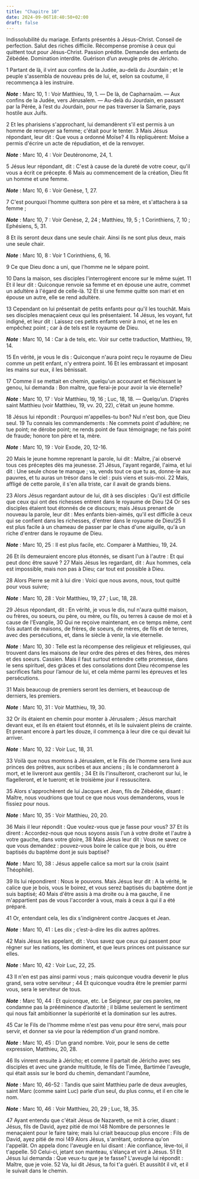 ```yaml
---
title: "Chapitre 10"
date: 2024-09-06T18:40:50+02:00
draft: false
---
```



Indissolubilité du mariage.
Enfants présentés à Jésus-Christ.
Conseil de perfection.
Salut des riches difficile.
Récompense promise à ceux qui quittent tout pour Jésus-Christ.
Passion prédite.
Demande des enfants de Zébédée.
Domination interdite.
Guérison d’un aveugle près de Jéricho.


1 Partant de là, il vint aux confins de la Judée, au-delà du Jourdain ; et le peuple s'assembla de nouveau près de lui, et, selon sa coutume, il recommença à les instruire.

***Note*** :  Marc 10, 1 : Voir Matthieu, 19, 1. ― De là, de Capharnaüm. ― Aux confins de la Judée, vers Jérusalem. ― Au-delà du Jourdain, en passant par la Pérée, à l’est du Jourdain, pour ne pas traverser la Samarie, pays hostile aux Juifs.

2 Et les pharisiens s'approchant, lui demandèrent s'il est permis à un homme de renvoyer sa femme; c'était pour le tenter. 3 Mais Jésus répondant, leur dit : Que vous a ordonné Moïse? 4 Ils répliquèrent: Moïse a permis d'écrire un acte de répudiation, et de la renvoyer.

***Note*** :  Marc 10, 4 : Voir Deutéronome, 24, 1.

5 Jésus leur répondant, dit : C'est à cause de la dureté de votre coeur, qu'il vous a écrit ce précepte. 6 Mais au commencement de la création, Dieu fit un homme et une femme.

***Note*** :  Marc 10, 6 : Voir Genèse, 1, 27.

7 C'est pourquoi l'homme quittera son père et sa mère, et s'attachera à sa femme ;

***Note*** :  Marc 10, 7 : Voir Genèse, 2, 24 ; Matthieu, 19, 5 ; 1 Corinthiens, 7, 10 ; Ephésiens, 5, 31.

8 Et ils seront deux dans une seule chair. Ainsi ils ne sont plus deux, mais une seule chair.

***Note*** :  Marc 10, 8 : Voir 1 Corinthiens, 6, 16.

9 Ce que Dieu donc a uni, que l'homme ne le sépare point.


10 Dans la maison, ses disciples l'interrogèrent encore sur le même sujet. 11 Et il leur dit : Quiconque renvoie sa femme et en épouse une autre, commet un adultère à l'égard de celle-là. 12 Et si une femme quitte son mari et en épouse un autre, elle se rend adultère.


13 Cependant on lui présentait de petits enfants pour qu'il les touchât. Mais ses disciples menaçaient ceux qui les présentaient. 14 Jésus, les voyant, fut indigné, et leur dit : Laissez ces petits enfants venir à moi, et ne les en empêchez point ; car à de tels est le royaume de Dieu.

***Note*** :  Marc 10, 14 : Car à de tels, etc. Voir sur cette traduction, Matthieu, 19, 14.

15 En vérité, je vous le dis : Quiconque n'aura point reçu le royaume de Dieu comme un petit enfant, n'y entrera point. 16 Et les embrassant et imposant les mains sur eux, il les bénissait.


17 Comme il se mettait en chemin, quelqu'un accourant et fléchissant le genou, lui demanda : Bon maître, que ferai-je pour avoir la vie éternelle?

***Note*** :  Marc 10, 17 : Voir Matthieu, 19, 16 ; Luc, 18, 18. ― Quelqu’un. D’après saint Matthieu (voir Matthieu, 19, vv. 20, 22), c’était un jeune homme.

18 Jésus lui répondit : Pourquoi m'appelles-tu bon? Nul n'est bon, que Dieu seul. 19 Tu connais les commandements : Ne commets point d'adultère; ne tue point; ne dérobe point; ne rends point de faux témoignage; ne fais point de fraude; honore ton père et ta, mère.

***Note*** :  Marc 10, 19 : Voir Exode, 20, 12-16.

20 Mais le jeune homme reprenant la parole, lui dit : Maître, j'ai observé tous ces préceptes dès ma jeunesse. 21 Jésus, l'ayant regardé, l'aima, et lui dit : Une seule chose te manque ; va, vends tout ce que tu as, donne-le aux pauvres, et tu auras un trésor dans le ciel : puis viens et suis-moi. 22 Mais, affligé de cette parole, il s'en alla triste, car il avait de grands biens.


23 Alors Jésus regardant autour de lui, dit à ses disciples : Qu'il est difficile que ceux qui ont des richesses entrent dans le royaume de Dieu !24 Or ses disciples étaient tout étonnés de ce discours; mais Jésus prenant de nouveau la parole, leur dit : Mes enfants bien-aimés, qu'il est difficile à ceux qui se confient dans les richesses, d'entrer dans le royaume de Dieu!25 Il est plus facile à un chameau de passer par le chas d'une aiguille, qu'à un riche d'entrer dans le royaume de Dieu.

***Note*** :  Marc 10, 25 : Il est plus facile, etc. Comparer à Matthieu, 19, 24.

26 Et ils demeuraient encore plus étonnés, se disant l'un à l'autre : Et qui peut donc être sauvé ? 27 Mais Jésus les regardant, dit : Aux hommes, cela est impossible, mais non pas à Dieu; car tout est possible à Dieu.


28 Alors Pierre se mit à lui dire : Voici que nous avons, nous, tout quitté pour vous suivre;

***Note*** :  Marc 10, 28 : Voir Matthieu, 19, 27 ; Luc, 18, 28.

29 Jésus répondant, dit : En vérité, je vous le dis, nul n'aura quitté maison, ou frères, ou soeurs, ou père, ou mère, ou fils, ou terres à cause de moi et à cause de l'Evangile, 30 Qui ne reçoive maintenant, en ce temps même, cent fois autant de maisons, de frères, de soeurs, de mères, de fils et de terres, avec des persécutions, et, dans le siècle à venir, la vie éternelle.

***Note*** :  Marc 10, 30 : Telle est la récompense des religieux et religieuses, qui trouvent dans les maisons de leur ordre des pères et des frères, des mères et des soeurs. Cassien. Mais il faut surtout entendre cette promesse, dans le sens spirituel, des grâces et des consolations dont Dieu récompense les sacrifices faits pour l’amour de lui, et cela même parmi les épreuves et les persécutions.

31 Mais beaucoup de premiers seront les derniers, et beaucoup de derniers, les premiers.

***Note*** :  Marc 10, 31 : Voir Matthieu, 19, 30.


32 Or ils étaient en chemin pour monter à Jérusalem ; Jésus marchait devant eux, et ils en étaient tout étonnés, et ils le suivaient pleins de crainte. Et prenant encore à part les douze, il commença à leur dire ce qui devait lui arriver.

***Note*** :  Marc 10, 32 : Voir Luc, 18, 31.

33 Voilà que nous montons à Jérusalem, et le Fils de l'homme sera livré aux princes des prêtres, aux scribes et aux anciens ; ils le condamneront à mort, et le livreront aux gentils ; 34 Et ils l'insulteront, cracheront sur lui, le flagelleront, et le tueront; et le troisième jour il ressuscitera.


35 Alors s'approchèrent de lui Jacques et Jean, fils de Zébédée, disant : Maître, nous voudrions que tout ce que nous vous demanderons, vous le fissiez pour nous.

***Note*** :  Marc 10, 35 : Voir Matthieu, 20, 20.

36 Mais il leur répondit : Que voulez-vous que je fasse pour vous? 37 Et ils dirent : Accordez-nous que nous soyons assis l'un à votre droite et l'autre à votre gauche, dans votre gloire, 38 Mais Jésus leur dit : Vous ne savez ce que vous demandez : pouvez-vous boire le calice que je bois, ou être baptisés du baptême dont je suis baptisé?

***Note*** :  Marc 10, 38 : Jésus appelle calice sa mort sur la croix (saint Théophile).

39 Ils lui répondirent : Nous le pouvons. Mais Jésus leur dit : A la vérité, le calice que je bois, vous le boirez, et vous serez baptisés du baptême dont je suis baptisé; 40 Mais d'être assis à ma droite ou à ma gauche, il ne m'appartient pas de vous l'accorder à vous, mais à ceux à qui il a été préparé.


41 Or, entendant cela, les dix s'indignèrent contre Jacques et Jean.

***Note*** :  Marc 10, 41 : Les dix ; c’est-à-dire les dix autres apôtres.

42 Mais Jésus les appelant, dit : Vous savez que ceux qui passent pour régner sur les nations, les dominent, et que leurs princes ont puissance sur elles.

***Note*** :  Marc 10, 42 : Voir Luc, 22, 25.

43 Il n'en est pas ainsi parmi vous ; mais quiconque voudra devenir le plus grand, sera votre serviteur ; 44 Et quiconque voudra être le premier parmi vous, sera le serviteur de tous.

***Note*** :  Marc 10, 44 : Et quiconque, etc. Le Seigneur, par ces paroles, ne condamne pas la prééminence d’autorité ; il blâme seulement le sentiment qui nous fait ambitionner la supériorité et la domination sur les autres.

45 Car le Fils de l'homme même n'est pas venu pour être servi, mais pour servir, et donner sa vie pour la rédemption d'un grand nombre.

***Note*** :  Marc 10, 45 : D’un grand nombre. Voir, pour le sens de cette expression, Matthieu, 20, 28.


46 Ils vinrent ensuite à Jéricho; et comme il partait de Jéricho avec ses disciples et avec une grande multitude, le fils de Timée, Bartimée l'aveugle, qui était assis sur le bord du chemin, demandant l'aumône,

***Note*** :  Marc 10, 46-52 : Tandis que saint Matthieu parle de deux aveugles, saint Marc (comme saint Luc) parle d’un seul, du plus connu, et il en cite le nom.

***Note*** :  Marc 10, 46 : Voir Matthieu, 20, 29 ; Luc, 18, 35.

47 Ayant entendu que c'était Jésus de Nazareth, se mit à crier, disant : Jésus, fils de David, ayez pitié de moi !48 Nombre de personnes le menaçaient pour le faire taire; mais lui criait beaucoup plus encore : Fils de David, ayez pitié de moi !49 Alors Jésus, s'arrêtant, ordonna qu'on l'appelât. On appela donc l'aveugle en lui disant : Aie confiance, lève-toi, il t'appelle. 50 Celui-ci, jetant son manteau, s'élança et vint à Jésus. 51 Et Jésus lui demanda : Que veux-tu que je te fasse? L'aveugle lui répondit : Maître, que je voie. 52 Va, lui dit Jésus, ta foi t'a guéri. Et aussitôt il vit, et il le suivait dans le chemin.

